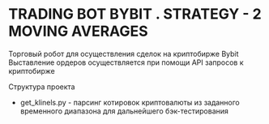 # TRADING BOT BYBIT . STRATEGY - 2 MOVING AVERAGES

Торговый робот для осуществления сделок на криптобирже Bybit
Выставление ордеров осуществляется при помощи API запросов к криптобирже

Cтруктура проекта
  - get_klinels.py - парсинг котировок криптовалюты из заданного временного диапазона для дальнейшего бэк-тестирования
